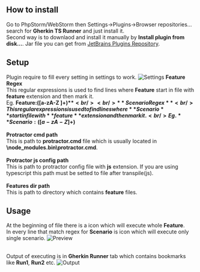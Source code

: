 ## How to install
Go to PhpStorm/WebStorm then Settings->Plugins->Browser repositories... search for **Gherkin TS Runner** and just install it. <br/>
Second way is to downlaod and install it manually by **Install plugin from disk...**. Jar file you can get from [JetBrains Plugins Repository](https://plugins.jetbrains.com/plugin/10035-gherkin-ts-runner).

## Setup
Plugin require to fill every setting in settings to work.
![Settings](https://i.imgur.com/tPXEVJi.png)
**Feature Regex**<br/>
This regular expressions is used to find lines where **Feature** start in file with **feature** extension and then mark it.<br/>
Eg. **Feature:([a-zA-Z ]+)$**<br/><br/>
**Scenario Regex**<br/>
This regular expressions is used to find lines where **Scenario** start in file with **feature** extension and then mark it.<br/>
Eg. **Scenario:([a-zA-Z ]+)$**<br/><br/>
**Protractor cmd path**<br/>
This is path to **protractor.cmd** file which is usually located in **\node_modules\.bin\protractor.cmd**.<br/><br/>
**Protractor js config path**<br/>
This is path to protractor config file with **js** extension. If you are using typescript this path must be setted to file after transpile(js).<br/><br/>
**Features dir path**<br/>
This is path to directory which contains **feature** files.


## Usage
At the beginning of file there is a icon which will execute whole **Feature**.<br/>
In every line that match regex for **Scenario** is icon which will execute only single scenario.
![Preview](https://i.imgur.com/yiCD5Fi.png)<br/><br/>

Output of executing is in **Gherkin Runner** tab which contains bookmarks like **Run1**, **Run2** etc.
![Output](https://i.imgur.com/e5jtEcw.png)
